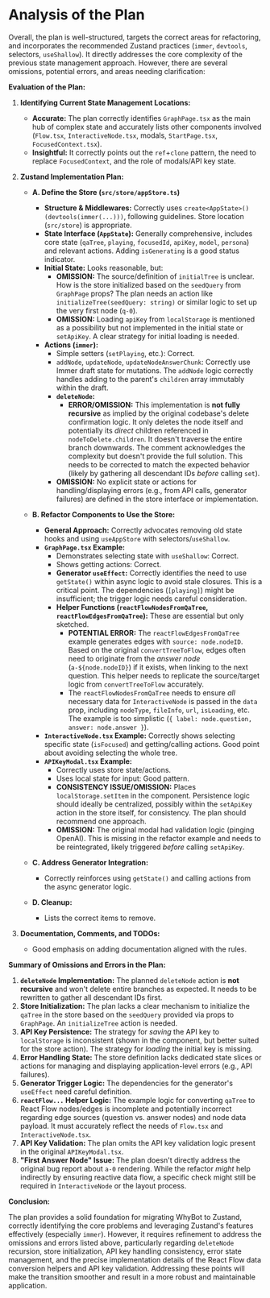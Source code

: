 # Analysis of the Plan

Overall, the plan is well-structured, targets the correct areas for refactoring, and incorporates the recommended Zustand practices (`immer`, `devtools`, selectors, `useShallow`). It directly addresses the core complexity of the previous state management approach. However, there are several omissions, potential errors, and areas needing clarification:

**Evaluation of the Plan:**

1.  **Identifying Current State Management Locations:**
    *   **Accurate:** The plan correctly identifies `GraphPage.tsx` as the main hub of complex state and accurately lists other components involved (`Flow.tsx`, `InteractiveNode.tsx`, modals, `StartPage.tsx`, `FocusedContext.tsx`).
    *   **Insightful:** It correctly points out the `ref`+`clone` pattern, the need to replace `FocusedContext`, and the role of modals/API key state.

2.  **Zustand Implementation Plan:**

    *   **A. Define the Store (`src/store/appStore.ts`)**
        *   **Structure & Middlewares:** Correctly uses `create<AppState>()(devtools(immer(...)))`, following guidelines. Store location (`src/store`) is appropriate.
        *   **State Interface (`AppState`):** Generally comprehensive, includes core state (`qaTree`, `playing`, `focusedId`, `apiKey`, `model`, `persona`) and relevant actions. Adding `isGenerating` is a good status indicator.
        *   **Initial State:** Looks reasonable, but:
            *   **OMISSION:** The source/definition of `initialTree` is unclear. How is the store initialized based on the `seedQuery` from `GraphPage` props? The plan needs an action like `initializeTree(seedQuery: string)` or similar logic to set up the very first node (`q-0`).
            *   **OMISSION:** Loading `apiKey` from `localStorage` is mentioned as a possibility but not implemented in the initial state or `setApiKey`. A clear strategy for initial loading is needed.
        *   **Actions (`immer`):**
            *   Simple setters (`setPlaying`, etc.): Correct.
            *   `addNode`, `updateNode`, `updateNodeAnswerChunk`: Correctly use Immer draft state for mutations. The `addNode` logic correctly handles adding to the parent's `children` array immutably within the draft.
            *   **`deleteNode`:**
                *   **ERROR/OMISSION:** This implementation is **not fully recursive** as implied by the original codebase's delete confirmation logic. It only deletes the node itself and potentially its *direct* children referenced in `nodeToDelete.children`. It doesn't traverse the entire branch downwards. The comment acknowledges the complexity but doesn't provide the full solution. This needs to be corrected to match the expected behavior (likely by gathering all descendant IDs *before* calling `set`).
            *   **OMISSION:** No explicit state or actions for handling/displaying errors (e.g., from API calls, generator failures) are defined in the store interface or implementation.

    *   **B. Refactor Components to Use the Store:**
        *   **General Approach:** Correctly advocates removing old state hooks and using `useAppStore` with selectors/`useShallow`.
        *   **`GraphPage.tsx` Example:**
            *   Demonstrates selecting state with `useShallow`: Correct.
            *   Shows getting actions: Correct.
            *   **Generator `useEffect`:** Correctly identifies the need to use `getState()` within async logic to avoid stale closures. This is a critical point. The dependencies (`[playing]`) might be insufficient; the trigger logic needs careful consideration.
            *   **Helper Functions (`reactFlowNodesFromQaTree`, `reactFlowEdgesFromQaTree`):** These are essential but only sketched.
                *   **POTENTIAL ERROR:** The `reactFlowEdgesFromQaTree` example generates edges with `source: node.nodeID`. Based on the original `convertTreeToFlow`, edges often need to originate from the *answer node* (`a-${node.nodeID}`) if it exists, when linking to the next question. This helper needs to replicate the source/target logic from `convertTreeToFlow` accurately.
                *   The `reactFlowNodesFromQaTree` needs to ensure *all* necessary data for `InteractiveNode` is passed in the `data` prop, including `nodeType`, `fileInfo`, `url`, `isLoading`, etc. The example is too simplistic (`{ label: node.question, answer: node.answer }`).
        *   **`InteractiveNode.tsx` Example:** Correctly shows selecting specific state (`isFocused`) and getting/calling actions. Good point about avoiding selecting the whole tree.
        *   **`APIKeyModal.tsx` Example:**
            *   Correctly uses store state/actions.
            *   Uses local state for input: Good pattern.
            *   **CONSISTENCY ISSUE/OMISSION:** Places `localStorage.setItem` in the component. Persistence logic should ideally be centralized, possibly within the `setApiKey` action in the store itself, for consistency. The plan should recommend one approach.
            *   **OMISSION:** The original modal had validation logic (pinging OpenAI). This is missing in the refactor example and needs to be reintegrated, likely triggered *before* calling `setApiKey`.

    *   **C. Address Generator Integration:**
        *   Correctly reinforces using `getState()` and calling actions from the async generator logic.

    *   **D. Cleanup:**
        *   Lists the correct items to remove.

3.  **Documentation, Comments, and TODOs:**
    *   Good emphasis on adding documentation aligned with the rules.

**Summary of Omissions and Errors in the Plan:**

1.  **`deleteNode` Implementation:** The planned `deleteNode` action is **not recursive** and won't delete entire branches as expected. It needs to be rewritten to gather all descendant IDs first.
2.  **Store Initialization:** The plan lacks a clear mechanism to initialize the `qaTree` in the store based on the `seedQuery` provided via props to `GraphPage`. An `initializeTree` action is needed.
3.  **API Key Persistence:** The strategy for *saving* the API key to `localStorage` is inconsistent (shown in the component, but better suited for the store action). The strategy for *loading* the initial key is missing.
4.  **Error Handling State:** The store definition lacks dedicated state slices or actions for managing and displaying application-level errors (e.g., API failures).
5.  **Generator Trigger Logic:** The dependencies for the generator's `useEffect` need careful definition.
6.  **`reactFlow...` Helper Logic:** The example logic for converting `qaTree` to React Flow nodes/edges is incomplete and potentially incorrect regarding edge sources (question vs. answer nodes) and node data payload. It must accurately reflect the needs of `Flow.tsx` and `InteractiveNode.tsx`.
7.  **API Key Validation:** The plan omits the API key validation logic present in the original `APIKeyModal.tsx`.
8.  **"First Answer Node" Issue:** The plan doesn't directly address the original bug report about `a-0` rendering. While the refactor *might* help indirectly by ensuring reactive data flow, a specific check might still be required in `InteractiveNode` or the layout process.

**Conclusion:**

The plan provides a solid foundation for migrating WhyBot to Zustand, correctly identifying the core problems and leveraging Zustand's features effectively (especially `immer`). However, it requires refinement to address the omissions and errors listed above, particularly regarding `deleteNode` recursion, store initialization, API key handling consistency, error state management, and the precise implementation details of the React Flow data conversion helpers and API key validation. Addressing these points will make the transition smoother and result in a more robust and maintainable application.